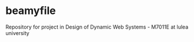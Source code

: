 beamyfile
=========

Repository for project in Design of Dynamic Web Systems - M7011E at lulea university
